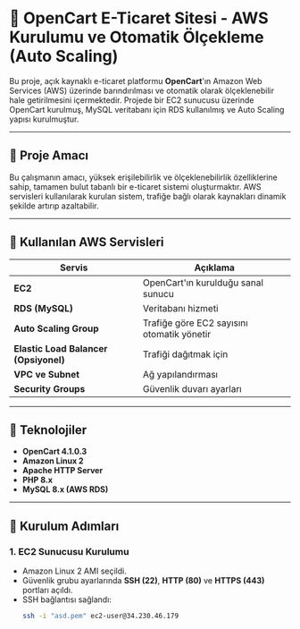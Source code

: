 # 🛒 OpenCart E-Ticaret Sitesi - AWS Kurulumu ve Otomatik Ölçekleme (Auto Scaling)

Bu proje, açık kaynaklı e-ticaret platformu **OpenCart**'ın Amazon Web Services (AWS) üzerinde barındırılması ve otomatik olarak ölçeklenebilir hale getirilmesini içermektedir. Projede bir EC2 sunucusu üzerinde OpenCart kurulmuş, MySQL veritabanı için RDS kullanılmış ve Auto Scaling yapısı kurulmuştur.

---

## 📌 Proje Amacı

Bu çalışmanın amacı, yüksek erişilebilirlik ve ölçeklenebilirlik özelliklerine sahip, tamamen bulut tabanlı bir e-ticaret sistemi oluşturmaktır. AWS servisleri kullanılarak kurulan sistem, trafiğe bağlı olarak kaynakları dinamik şekilde artırıp azaltabilir.

---

## 🚀 Kullanılan AWS Servisleri

| Servis | Açıklama |
|--------|----------|
| **EC2** | OpenCart'ın kurulduğu sanal sunucu |
| **RDS (MySQL)** | Veritabanı hizmeti |
| **Auto Scaling Group** | Trafiğe göre EC2 sayısını otomatik yönetir |
| **Elastic Load Balancer (Opsiyonel)** | Trafiği dağıtmak için |
| **VPC ve Subnet** | Ağ yapılandırması |
| **Security Groups** | Güvenlik duvarı ayarları |

---

## 🧱 Teknolojiler

- **OpenCart 4.1.0.3**
- **Amazon Linux 2**
- **Apache HTTP Server**
- **PHP 8.x**
- **MySQL 8.x (AWS RDS)**

---

## 📝 Kurulum Adımları

### 1. EC2 Sunucusu Kurulumu

- Amazon Linux 2 AMI seçildi.
- Güvenlik grubu ayarlarında **SSH (22)**, **HTTP (80)** ve **HTTPS (443)** portları açıldı.
- SSH bağlantısı sağlandı:
  ```bash
  ssh -i "asd.pem" ec2-user@34.230.46.179
